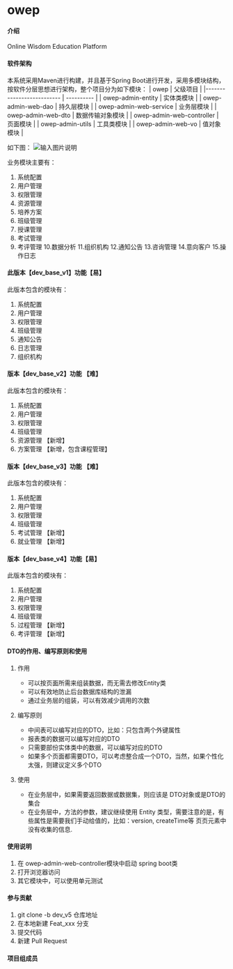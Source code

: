 # owep

#### 介绍
Online Wisdom Education Platform

#### 软件架构
本系统采用Maven进行构建，并且基于Spring Boot进行开发，采用多模块结构，按软件分层思想进行架构，整个项目分为如下模块：
| owep                      | 父级项目     |
|-------------------------- | ---------- |
| owep-admin-entity         | 实体类模块    |
| owep-admin-web-dao        | 持久层模块    |
| owep-admin-web-service    | 业务层模块    |
| owep-admin-web-dto        | 数据传输对象模块 |
| owep-admin-web-controller | 页面模块     |
| owep-admin-utils          | 工具类模块    |
| owep-admin-web-vo         | 值对象模块    |

如下图：
![输入图片说明](https://images.gitee.com/uploads/images/2020/0628/224143_15bc2620_1104083.png "屏幕截图.png")

业务模块主要有：
1. 系统配置
2. 用户管理
3. 权限管理
4. 资源管理
5. 培养方案
6. 班级管理
7. 授课管理
8. 考试管理
9. 考评管理
10.数据分析
11.组织机构
12.通知公告
13.咨询管理
14.意向客户
15.操作日志

#### 此版本【dev_base_v1】功能【易】
此版本包含的模块有：
1. 系统配置
2. 用户管理
3. 权限管理
4. 班级管理
5. 通知公告
6. 日志管理
7. 组织机构

#### 版本【dev_base_v2】功能 【难】
此版本包含的模块有：
1. 系统配置
2. 用户管理
3. 权限管理
4. 班级管理
5. 资源管理    【新增】
6. 方案管理    【新增，包含课程管理】

#### 版本【dev_base_v3】功能 【难】
此版本包含的模块有：
1. 系统配置
2. 用户管理
3. 权限管理
4. 班级管理
5. 考试管理    【新增】
6. 就业管理    【新增】

#### 版本【dev_base_v4】功能【易】
此版本包含的模块有：
1. 系统配置
2. 用户管理
3. 权限管理
4. 班级管理
5. 过程管理    【新增】
6. 考评管理    【新增】

#### DTO的作用、编写原则和使用
1. 作用
    * 可以按页面所需来组装数据，而无需去修改Entity类
    * 可以有效地防止后台数据库结构的泄漏
    * 通过业务层的组装，可以有效减少调用的次数

2. 编写原则
    * 中间表可以编写对应的DTO，比如：只包含两个外键属性
    * 报表类的数据可以编写对应的DTO
    * 只需要部份实体类中的数据，可以编写对应的DTO
    * 如果多个页面都需要DTO，可以考虑整合成一个DTO，当然，如果个性化太强，则建议定义多个DTO
    
3. 使用
    * 在业务层中，如果需要返回数据或数据集，则应该是 DTO对象或是DTO的集合
    * 在业务层中，方法的参数，建议继续使用 Entity 类型，需要注意的是，有些属性是需要我们手动给值的，比如：version, createTime等 页页元素中没有收集的信息.



#### 使用说明

1.  在 owep-admin-web-controller模块中启动 spring boot类
2.  打开浏览器访问
3.  其它模块中，可以使用单元测试

#### 参与贡献

1.  git clone -b dev_v5 仓库地址
2.  在本地新建 Feat_xxx 分支
3.  提交代码
4.  新建 Pull Request


#### 项目组成员


